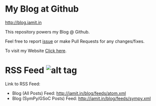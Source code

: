 # My Blog at Github
http://blog.iamit.in

This repository powers my Blog @ Github.

Feel free to report [issue](https://github.com/aktech/aktech.github.io/issues/new) or make Pull Requests for any changes/fixes.

To visit my Website [Click here](http://iamit.in).

# RSS Feed  ![alt tag](https://github.com/aktech/aktech.github.io/blob/master/rss.png?raw=true)

Link to RSS Feed:

* Blog (All Posts) Feed: http://iamit.in/blog/feeds/atom.xml
* Blog (SymPy/GSoC Posts) Feed: http://iamit.in/blog/feeds/sympy.xml